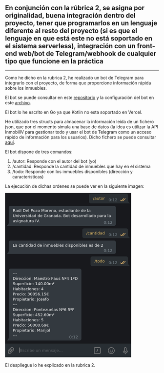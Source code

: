 ## En conjunción con la rúbrica 2, se asigna por originalidad, buena integración dentro del proyecto, tener que programarlos en un lenguaje diferente al resto del proyecto (si es que el lenguaje en que está este no está soportado en el sistema serverless), integración con un front-end web/bot de Telegram/webhook de cualquier tipo que funcione en la práctica

---

Como he dicho en la rubrica 2, he realizado un bot de Telegram para integrarlo con el proyecto, de forma que proporcione información rápida sobre los inmuebles.

El bot se puede consultar en este [repositorio](https://github.com/rauldpm/InmobilIV_bot_telegram) y la configuración del bot en este [archivo](https://github.com/rauldpm/InmobilIV_bot_telegram/blob/main/api/index.go).

El bot lo he escrito en Go ya que Kotlin no esta soportado en Vercel.

He utilizado tres structs para almacenar la información leída de un fichero json, que por el momento simula una base de datos (la idea es utilizar la API InmobilIV para gestionar todo y usar el bot de Telegram como un acceso rápido de información para los usuarios). Dicho fichero se puede consultar [aquí](../../data/data.json).

El bot dispone de tres comandos:

1. /autor: Responde con el autor del bot (yo)
2. /cantidad: Responde la cantidad de inmuebles que hay en el sistema 
3. /todo: Responde con los inmuebles disponibles (dirección y características)

La ejecución de dichas ordenes se puede ver en la siguiente imagen:

![bot](../img/bot/telegram.png)

El despliegue lo he explicado en la rubrica 2.


